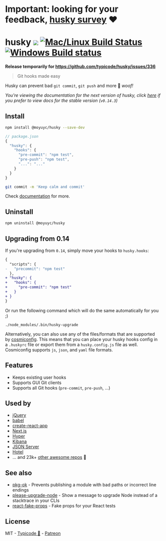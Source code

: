 # Important: looking for your feedback, [husky survey](https://goo.gl/forms/rvSbDFhR5jLcwDGn2) ❤️

# husky [![](https://img.shields.io/npm/dm/husky.svg?style=flat)](https://www.npmjs.org/package/husky) [![Mac/Linux Build Status](https://img.shields.io/travis/typicode/husky/dev.svg?label=Mac%20OSX%20%26%20Linux)](https://travis-ci.org/typicode/husky) [![Windows Build status](https://img.shields.io/appveyor/ci/typicode/husky/dev.svg?label=Windows)](https://ci.appveyor.com/project/typicode/husky/dev)

**Release temporarily for https://github.com/typicode/husky/issues/336**

> Git hooks made easy

Husky can prevent bad `git commit`, `git push` and more :dog: _woof!_

_You're viewing the documentation for the next version of husky, click [here](https://github.com/typicode/husky/tree/v0.14.3) if you prefer to view docs for the stable version (`v0.14.3`)_

## Install

```sh
npm install @moyuyc/husky --save-dev
```

```js
// package.json
{
  "husky": {
    "hooks": {
      "pre-commit": "npm test",
      "pre-push": "npm test",
      "...": "..."
    }
  }
}
```

```sh
git commit -m 'Keep calm and commit'
```

Check [documentation](./DOCS.md) for more.

## Uninstall

```sh
npm uninstall @moyuyc/husky
```

## Upgrading from 0.14

If you're upgrading from `0.14`, simply move your hooks to `husky.hooks`:

```diff
{
  "scripts": {
-   "precommit": "npm test"
  },
+ "husky": {
+   "hooks": {
+     "pre-commit": "npm test"
+   }
+ }
}
```

Or run the following command which will do the same automatically for you ;)

```
./node_modules/.bin/husky-upgrade
```

Alternatively, you can also use any of the files/formats that are supported by [cosmiconfig](https://github.com/davidtheclark/cosmiconfig). This means that you can place your husky hooks config in a `.huskyrc` file or export them from a `husky.config.js` file as well. Cosmiconfig supports `js`, `json`, and `yaml` file formats.

## Features

* Keeps existing user hooks
* Supports GUI Git clients
* Supports all Git hooks (`pre-commit`, `pre-push`, ...)

## Used by

* [jQuery](https://github.com/jquery/jquery)
* [babel](https://github.com/babel/babel)
* [create-react-app](https://github.com/facebookincubator/create-react-app)
* [Next.js](https://github.com/zeit/next.js)
* [Hyper](https://github.com/zeit/hyper)
* [Kibana](https://github.com/elastic/kibana)
* [JSON Server](https://github.com/typicode/json-server)
* [Hotel](https://github.com/typicode/hotel)
* ... and 23k+ [other awesome repos](https://libraries.io/npm/husky/dependent-repositories) :tada:

## See also

* [pkg-ok](https://github.com/typicode/pkg-ok) - Prevents publishing a module with bad paths or incorrect line endings
* [please-upgrade-node](https://github.com/typicode/please-upgrade-node) - Show a message to upgrade Node instead of a stacktrace in your CLIs
* [react-fake-props](https://github.com/typicode/react-fake-props) - Fake props for your React tests

## License

MIT - [Typicode :cactus:](https://github.com/typicode) - [Patreon](https://www.patreon.com/typicode)
